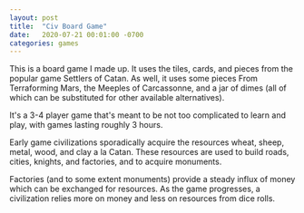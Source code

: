 ```yaml
---
layout: post
title:  "Civ Board Game"
date:   2020-07-21 00:01:00 -0700
categories: games
---
```


This is a board game I made up.  It uses the tiles, cards, and pieces from the popular game Settlers of Catan.  As well, it uses some pieces From Terraforming Mars, the Meeples of Carcassonne, and a jar of dimes (all of which can be substituted for other available alternatives). 

It's a 3-4 player game that's meant to be not too complicated to learn and play, with games lasting roughly 3 hours.  

Early game civilizations sporadically acquire the resources wheat, sheep, metal, wood, and clay a la Catan.  These resources are used to build roads, cities, knights, and factories, and to acquire monuments.  

Factories (and to some extent monuments) provide a steady influx of money which can be exchanged for resources.  As the game progresses, a civilization relies more on money and less on resources from dice rolls.

